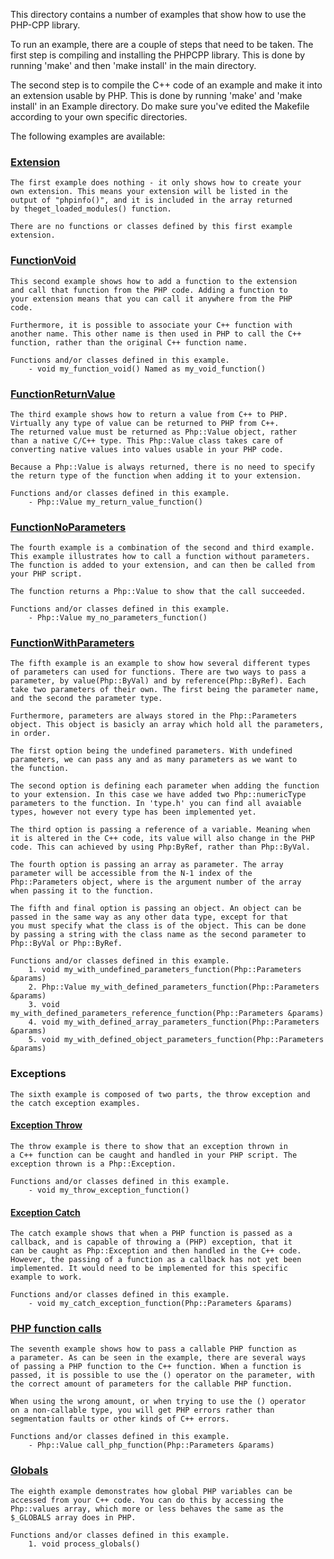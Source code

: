 This directory contains a number of examples that show how to use the
PHP-CPP library. 

To run an example, there are a couple of steps that need to be taken. 
The first step is compiling and installing the PHPCPP library. This is
done by running 'make' and then 'make install' in the main directory.

The second step is to compile the C++ code of an example and make it 
into an extension usable by PHP. This is done by running 'make' and 
'make install' in an Example directory. Do make sure you've edited the 
Makefile according to your own specific directories.

The following examples are available:


### [Extension](https://github.com/EmielBruijntjes/PHP-CPP/tree/master/Examples/Extension)

    The first example does nothing - it only shows how to create your
    own extension. This means your extension will be listed in the 
    output of "phpinfo()", and it is included in the array returned 
    by theget_loaded_modules() function.
    
    There are no functions or classes defined by this first example
    extension.
    
    
### [FunctionVoid](https://github.com/EmielBruijntjes/PHP-CPP/tree/master/Examples/FunctionVoid)

    This second example shows how to add a function to the extension 
    and call that function from the PHP code. Adding a function to 
    your extension means that you can call it anywhere from the PHP 
    code.
    
    Furthermore, it is possible to associate your C++ function with 
    another name. This other name is then used in PHP to call the C++ 
    function, rather than the original C++ function name.
    
    Functions and/or classes defined in this example.
        - void my_function_void() Named as my_void_function()


### [FunctionReturnValue](https://github.com/EmielBruijntjes/PHP-CPP/tree/master/Examples/FunctionReturnValue)

    The third example shows how to return a value from C++ to PHP. 
    Virtually any type of value can be returned to PHP from C++.
    The returned value must be returned as Php::Value object, rather 
    than a native C/C++ type. This Php::Value class takes care of
    converting native values into values usable in your PHP code.
    
    Because a Php::Value is always returned, there is no need to specify
    the return type of the function when adding it to your extension.
    
    Functions and/or classes defined in this example.
        - Php::Value my_return_value_function()
        

### [FunctionNoParameters](https://github.com/EmielBruijntjes/PHP-CPP/tree/master/Examples/FunctionNoParameters)

    The fourth example is a combination of the second and third example.
    This example illustrates how to call a function without parameters.
    The function is added to your extension, and can then be called from
    your PHP script.
    
    The function returns a Php::Value to show that the call succeeded.
    
    Functions and/or classes defined in this example.
        - Php::Value my_no_parameters_function()
    
    
### [FunctionWithParameters](https://github.com/EmielBruijntjes/PHP-CPP/tree/master/Examples/FunctionWithParameters)

    The fifth example is an example to show how several different types
    of parameters can used for functions. There are two ways to pass a 
    parameter, by value(Php::ByVal) and by reference(Php::ByRef). Each 
    take two parameters of their own. The first being the parameter name,
    and the second the parameter type.
    
    Furthermore, parameters are always stored in the Php::Parameters 
    object. This object is basicly an array which hold all the parameters,
    in order.
    
    The first option being the undefined parameters. With undefined 
    parameters, we can pass any and as many parameters as we want to 
    the function. 
    
    The second option is defining each parameter when adding the function
    to your extension. In this case we have added two Php::numericType
    parameters to the function. In 'type.h' you can find all avaiable
    types, however not every type has been implemented yet.
    
    The third option is passing a reference of a variable. Meaning when
    it is altered in the C++ code, its value will also change in the PHP
    code. This can achieved by using Php:ByRef, rather than Php::ByVal.
    
    The fourth option is passing an array as parameter. The array 
    parameter will be accessible from the N-1 index of the 
    Php::Parameters object, where is the argument number of the array
    when passing it to the function.
    
    The fifth and final option is passing an object. An object can be 
    passed in the same way as any other data type, except for that 
    you must specify what the class is of the object. This can be done
    by passing a string with the class name as the second parameter to 
    Php::ByVal or Php::ByRef.
    
    Functions and/or classes defined in this example.
        1. void my_with_undefined_parameters_function(Php::Parameters &params)
        2. Php::Value my_with_defined_parameters_function(Php::Parameters &params)
        3. void my_with_defined_parameters_reference_function(Php::Parameters &params)
        4. void my_with_defined_array_parameters_function(Php::Parameters &params)
        5. void my_with_defined_object_parameters_function(Php::Parameters &params)


### Exceptions

    The sixth example is composed of two parts, the throw exception and 
    the catch exception examples.
    
#### [Exception Throw](https://github.com/EmielBruijntjes/PHP-CPP/tree/master/Examples/ExceptionThrow)

    The throw example is there to show that an exception thrown in
    a C++ function can be caught and handled in your PHP script. The 
    exception thrown is a Php::Exception.
    
    Functions and/or classes defined in this example.
        - void my_throw_exception_function()

#### [Exception Catch](https://github.com/EmielBruijntjes/PHP-CPP/tree/master/Examples/ExceptionCatch)

    The catch example shows that when a PHP function is passed as a 
    callback, and is capable of throwing a (PHP) exception, that it
    can be caught as Php::Exception and then handled in the C++ code. 
    However, the passing of a function as a callback has not yet been 
    implemented. It would need to be implemented for this specific 
    example to work.

    Functions and/or classes defined in this example.
        - void my_catch_exception_function(Php::Parameters &params)


### [PHP function calls](https://github.com/EmielBruijntjes/PHP-CPP/tree/master/Examples/CallPhpFunctions)

    The seventh example shows how to pass a callable PHP function as
    a parameter. As can be seen in the example, there are several ways 
    of passing a PHP function to the C++ function. When a function is 
    passed, it is possible to use the () operator on the parameter, with 
    the correct amount of parameters for the callable PHP function.
    
    When using the wrong amount, or when trying to use the () operator
    on a non-callable type, you will get PHP errors rather than 
    segmentation faults or other kinds of C++ errors.
    
    Functions and/or classes defined in this example.
        - Php::Value call_php_function(Php::Parameters &params)


### [Globals](https://github.com/EmielBruijntjes/PHP-CPP/tree/master/Examples/Globals)

    The eighth example demonstrates how global PHP variables can be
    accessed from your C++ code. You can do this by accessing the
    Php::values array, which more or less behaves the same as the
    $_GLOBALS array does in PHP.

    Functions and/or classes defined in this example.
        1. void process_globals()
